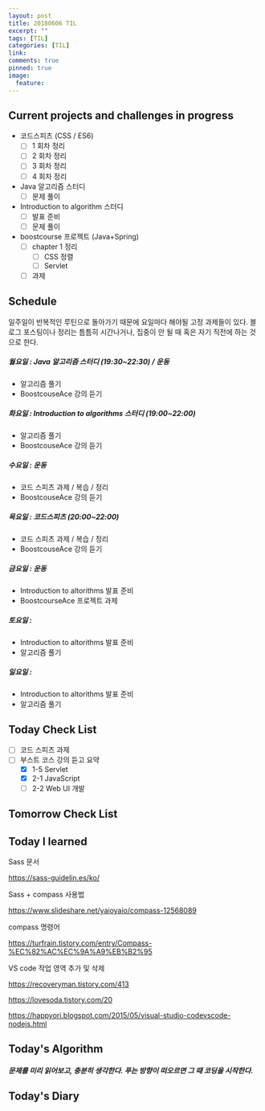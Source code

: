 ```yaml
---
layout: post
title: 20180606 TIL
excerpt: ""
tags: [TIL]
categories: [TIL]
link:
comments: true
pinned: true
image:
  feature:
---
```


## Current projects and challenges in progress

- 코드스피츠 (CSS / ES6)
  - [ ] 1 회차 정리
  - [ ] 2 회차 정리
  - [ ] 3 회차 정리
  - [ ] 4 회차 정리
- Java 알고리즘 스터디 
  - [ ] 문제 풀이
- Introduction to algorithm 스터디
  - [ ] 발표 준비
  - [ ] 문제 풀이
- boostcourse 프로젝트 (Java+Spring)
  - [ ] chapter 1 정리
    - [ ] CSS 정렬
    - [ ] Servlet
  - [ ] 과제

## Schedule

일주일이 반복적인 루틴으로 돌아가기 때문에 요일마다 해야될 고정 과제들이 있다. 블로그 포스팅이나 정리는 틈틈히 시간나거나, 집중이 안 될 때 혹은 자기 직전에 하는 것으로 한다.

##### 월요일 : Java 알고리즘 스터디  (19:30~22:30) / 운동

- 알고리즘 풀기
- BoostcouseAce 강의 듣기

##### 화요일 : Introduction to algorithms 스터디 (19:00~22:00)

- 알고리즘 풀기
- BoostcouseAce 강의 듣기

##### 수요일 : 운동

- 코드 스피츠 과제 / 복습 / 정리
- BoostcouseAce 강의 듣기

##### 목요일 : 코드스피츠 (20:00~22:00)

- 코드 스피츠 과제 / 복습 / 정리
- BoostcouseAce 강의 듣기

##### 금요일 : 운동

- Introduction to altorithms 발표 준비
- BoostcourseAce 프로젝트 과제

##### 토요일 :

- Introduction to altorithms 발표 준비
- 알고리즘 풀기

##### 일요일 :

- Introduction to altorithms 발표 준비
- 알고리즘 풀기

## Today Check List

- [ ] 코드 스피츠 과제
- [ ] 부스트 코스 강의 듣고 요약
  - [x] 1-5 Servlet
  - [x] 2-1 JavaScript
  - [ ] 2-2 Web UI 개발

## Tomorrow Check List



## Today I learned

Sass 문서

https://sass-guidelin.es/ko/

Sass + compass 사용법

https://www.slideshare.net/yaioyaio/compass-12568089

compass 명령어

https://turfrain.tistory.com/entry/Compass-%EC%82%AC%EC%9A%A9%EB%B2%95

VS code 작업 영역 추가 및 삭제

https://recoveryman.tistory.com/413

https://lovesoda.tistory.com/20

https://happyori.blogspot.com/2015/05/visual-studio-codevscode-nodejs.html

## Today's Algorithm

##### 문제를 미리 읽어보고, 충분히 생각한다. 푸는 방향이 떠오르면 그 때 코딩을 시작한다.



## Today's Diary